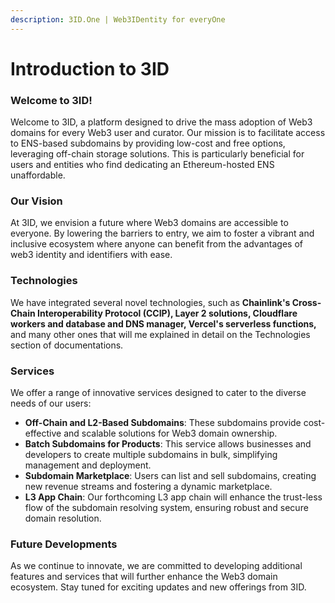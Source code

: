 ```yaml
---
description: 3ID.One | Web3IDentity for everyOne
---
```


# Introduction to 3ID

### Welcome to 3ID!

Welcome to 3ID, a platform designed to drive the mass adoption of Web3 domains for every Web3 user and curator. Our mission is to facilitate access to ENS-based subdomains by providing low-cost and free options, leveraging off-chain storage solutions. This is particularly beneficial for users and entities who find dedicating an Ethereum-hosted ENS unaffordable.

### Our Vision

At 3ID, we envision a future where Web3 domains are accessible to everyone. By lowering the barriers to entry, we aim to foster a vibrant and inclusive ecosystem where anyone can benefit from the advantages of web3 identity and identifiers with ease.

### Technologies

We have integrated several novel technologies, such as **Chainlink's Cross-Chain Interoperability Protocol (CCIP), Layer 2 solutions, Cloudflare workers and database and DNS manager, Vercel's serverless functions,** and many other ones that will me explained in detail on the Technologies section of documentations.&#x20;

### Services

We offer a range of innovative services designed to cater to the diverse needs of our users:

* **Off-Chain and L2-Based Subdomains**: These subdomains provide cost-effective and scalable solutions for Web3 domain ownership.
* **Batch Subdomains for Products**: This service allows businesses and developers to create multiple subdomains in bulk, simplifying management and deployment.
* **Subdomain Marketplace**: Users can list and sell subdomains, creating new revenue streams and fostering a dynamic marketplace.
* **L3 App Chain**: Our forthcoming L3 app chain will enhance the trust-less flow of the subdomain resolving system, ensuring robust and secure domain resolution.

### Future Developments

As we continue to innovate, we are committed to developing additional features and services that will further enhance the Web3 domain ecosystem. Stay tuned for exciting updates and new offerings from 3ID.
